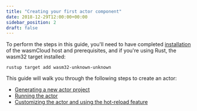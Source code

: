 ```yaml
---
title: "Creating your first actor component"
date: 2018-12-29T12:00:00+00:00
sidebar_position: 2
draft: false
---
```


To perform the steps in this guide, you'll need to have completed [installation](/docs/installation.mdx) of the wasmCloud host and prerequisites, and if you're using Rust, the wasm32 target installed:

```shell
rustup target add wasm32-unknown-unknown
```

This guide will walk you through the following steps to create an actor:

- [Generating a new actor project](./generate)
- [Running the actor](./run)
- [Customizing the actor and using the hot-reload feature](./update)
